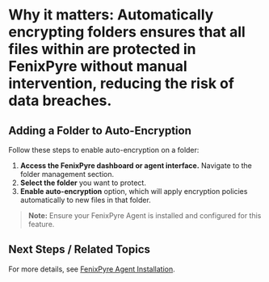
# Why it matters: Automatically encrypting folders ensures that all files within are protected in FenixPyre without manual intervention, reducing the risk of data breaches.

## Adding a Folder to Auto-Encryption

Follow these steps to enable auto-encryption on a folder:

1. **Access the FenixPyre dashboard or agent interface.** Navigate to the folder management section.
2. **Select the folder** you want to protect.
3. **Enable auto-encryption** option, which will apply encryption policies automatically to new files in that folder.

> **Note:** Ensure your FenixPyre Agent is installed and configured for this feature.

## Next Steps / Related Topics
For more details, see [FenixPyre Agent Installation](/03-setup-&-installation/install-windows-agent.md).
